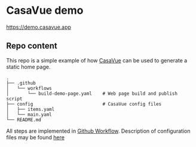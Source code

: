 # CasaVue demo
https://demo.casavue.app

## Repo content
This repo is a simple example of how [CasaVue](https://casavue.app) can be used to generate a static home page.

```
.
├── .github
│   └── workflows
│       └── build-demo-page.yaml    # Web page build and publish script
├── config                          # CasaVue config files
│   ├── items.yaml
│   └── main.yaml
└── README.md
```

All steps are implemented in [Github Workflow](https://github.com/czoczo/casavue-demo/blob/main/.github/workflows/build-demo-page.yaml).
Description of configuration files may be found [here](https://casavue.app/configuration/file/)
